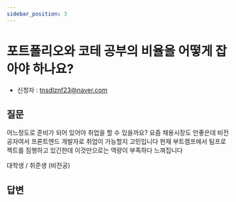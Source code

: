 ```yaml
---
sidebar_position: 3
---
```


# 포트폴리오와 코테 공부의 비율을 어떻게 잡아야 하나요?
- 신청자 : tnsdlznf23@naver.com

## 질문  
어느정도로 준비가 되어 있어야 취업을 할 수 있을까요?  요즘 채용시장도 안좋은데 비전공자여서 프론트엔드 개발자로 취업이 가능할지 고민입니다 현재 부트캠프에서 팀프로젝트를 짐행하고 있긴한데 이것만으로는 역량이 부족하다 느껴집니다

대학생 / 취준생 (비전공)



## 답변

